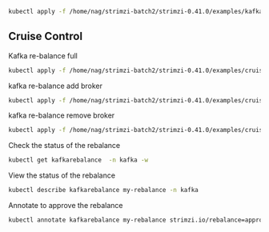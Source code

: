 



```bash
kubectl apply -f /home/nag/strimzi-batch2/strimzi-0.41.0/examples/kafka/kafka-persistent.yaml -n kafka
```

Cruise Control
---------------

Kafka re-balance full
```bash
kubectl apply -f /home/nag/strimzi-batch2/strimzi-0.41.0/examples/cruise-control/kafka-rebalance-full.yaml -n kafka
```

kafka re-balance add broker
```bash
kubectl apply -f /home/nag/strimzi-batch2/strimzi-0.41.0/examples/cruise-control/kafka-rebalance-add-brokers.yaml -n kafka
```

kafka re-balance remove broker
```bash
kubectl apply -f /home/nag/strimzi-batch2/strimzi-0.41.0/examples/cruise-control/kafka-rebalance-remove-brokers.yaml -n kafka
```

Check the status of the rebalance
```bash
kubectl get kafkarebalance  -n kafka -w
```

View the status of the rebalance
```bash
kubectl describe kafkarebalance my-rebalance -n kafka
```

Annotate to approve the rebalance
```bash
kubectl annotate kafkarebalance my-rebalance strimzi.io/rebalance=approve -n kafka
```

